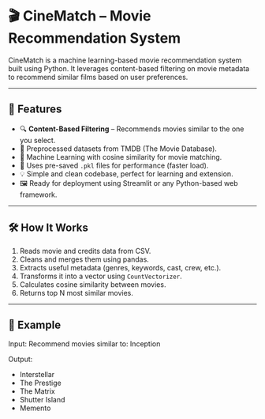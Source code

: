 # 🎬 CineMatch – Movie Recommendation System

CineMatch is a machine learning-based movie recommendation system built using Python. It leverages content-based filtering on movie metadata to recommend similar films based on user preferences.

---

## 📌 Features

- 🔍 **Content-Based Filtering** – Recommends movies similar to the one you select.
- 📂 Preprocessed datasets from TMDB (The Movie Database).
- 🧠 Machine Learning with cosine similarity for movie matching.
- 💾 Uses pre-saved `.pkl` files for performance (faster load).
- 💡 Simple and clean codebase, perfect for learning and extension.
- 🖼️ Ready for deployment using Streamlit or any Python-based web framework.

---


## 🛠️ How It Works

1. Reads movie and credits data from CSV.
2. Cleans and merges them using pandas.
3. Extracts useful metadata (genres, keywords, cast, crew, etc.).
4. Transforms it into a vector using `CountVectorizer`.
5. Calculates cosine similarity between movies.
6. Returns top N most similar movies.

---

## 🧪 Example

Input:
Recommend movies similar to: Inception


Output:
- Interstellar
- The Prestige
- The Matrix
- Shutter Island
- Memento
